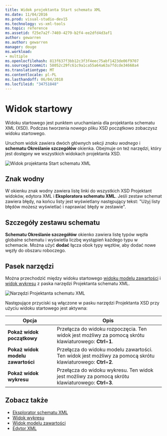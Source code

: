 ```yaml
---
title: Widok projektanta Start schematu XML
ms.date: 11/04/2016
ms.prod: visual-studio-dev15
ms.technology: vs-xml-tools
ms.topic: reference
ms.assetid: f25e7a2f-7469-4279-b2f4-ee2dfd4d3af1
author: gewarren
ms.author: gewarren
manager: douge
ms.workload:
- multiple
ms.openlocfilehash: 813f637f3bb12c3f3f4eec75abf1423de06f9707
ms.sourcegitcommit: 58052c29fc61c9a1ca55a64a63a7fdcde34668a4
ms.translationtype: MT
ms.contentlocale: pl-PL
ms.lasthandoff: 06/04/2018
ms.locfileid: "34751848"
---
```

# <a name="start-view"></a>Widok startowy

Widoku startowego jest punktem uruchamiania dla projektanta schematu XML (XSD). Podczas tworzenia nowego pliku XSD początkowo zobaczysz widoku startowego.

Uruchom widok zawiera dwóch głównych sekcji *znaku wodnego* i **schematu Określanie szczegółów** okienka. Obejmuje on też narzędzi, który jest dostępny we wszystkich widokach projektanta XSD.

![Widok projektanta Start schematu XML](../xml-tools/media/xsddesigner_startview.gif)

## <a name="watermark"></a>Znak wodny

W okienku znak wodny zawiera listę linki do wszystkich XSD Projektant widoków, edytora XML i **Eksploratora schematu XML**. Jeśli zestaw schemat zawiera błędy, na końcu listy jest wyświetlany następujący tekst: "Użyj listy błędów możesz wyświetlać i naprawiać błędy w zestawie".

## <a name="schema-set-details"></a>Szczegóły zestawu schematu

**Schematu Określanie szczegółów** okienko zawiera listę typów węzła globalne schematu i wyświetla liczbę wystąpień każdego typu w schemacie. Można użyć **dodać** łącza obok typy węzłów, aby dodać nowe węzły do obszaru roboczego.

## <a name="toolbar"></a>Pasek narzędzi

Można przechodzić między widoku startowego [widoku modelu zawartości](../xml-tools/content-model-view.md) i [widok wykresu](../xml-tools/graph-view.md) z paska narzędzi Projektanta schematu XML.

![Narzędzi Projektanta schematu XML](../xml-tools/media/xsdstartviewtoolbar.gif)

Następujące przyciski są włączone w pasku narzędzi Projektanta XSD przy użyciu widoku startowego jest aktywna:

|Opcja|Opis|
|------------|-----------------|
|**Pokaż widok początkowy**|Przełącza do widoku rozpoczęcia. Ten widok jest możliwy za pomocą skrótu klawiaturowego: **Ctrl**+**1**.|
|**Pokaż widok modelu zawartości**|Przełącza do widoku modelu zawartości. Ten widok jest możliwy za pomocą skrótu klawiaturowego: **Ctrl**+**2**.|
|**Pokaż widok wykresu**|Przełącza do widoku wykresu. Ten widok jest możliwy za pomocą skrótu klawiaturowego: **Ctrl**+**3**.|

## <a name="see-also"></a>Zobacz także

- [Eksplorator schematu XML](../xml-tools/xml-schema-explorer.md)
- [Widok wykresu](../xml-tools/graph-view.md)
- [Widok modelu zawartości](../xml-tools/content-model-view.md)
- [Edytor XML](../xml-tools/xml-editor.md)